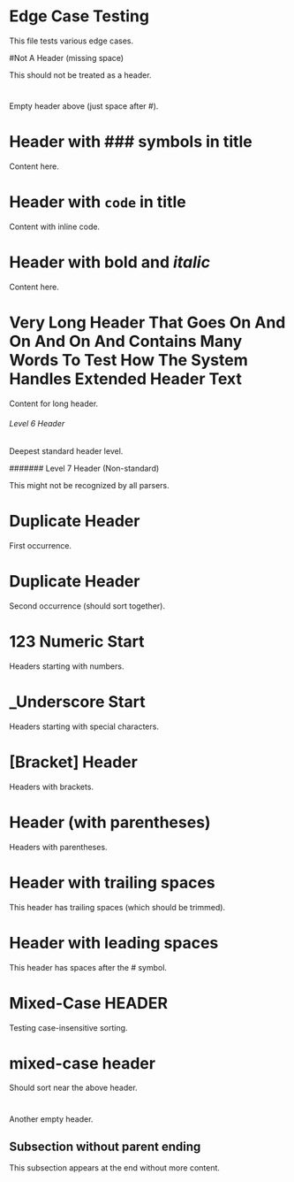 # Edge Case Testing

This file tests various edge cases.

#Not A Header (missing space)

This should not be treated as a header.

# 

Empty header above (just space after #).

# Header with ### symbols in title

Content here.

# Header with `code` in title

Content with inline code.

# Header with **bold** and *italic*

Content here.

# Very Long Header That Goes On And On And On And Contains Many Words To Test How The System Handles Extended Header Text

Content for long header.

###### Level 6 Header

Deepest standard header level.

####### Level 7 Header (Non-standard)

This might not be recognized by all parsers.

# Duplicate Header

First occurrence.

# Duplicate Header

Second occurrence (should sort together).

# 123 Numeric Start

Headers starting with numbers.

# _Underscore Start

Headers starting with special characters.

# [Bracket] Header

Headers with brackets.

# Header (with parentheses)

Headers with parentheses.

# Header with trailing spaces    

This header has trailing spaces (which should be trimmed).

#    Header with leading spaces

This header has spaces after the # symbol.

# Mixed-Case HEADER

Testing case-insensitive sorting.

# mixed-case header

Should sort near the above header.

# 

Another empty header.

## Subsection without parent ending

This subsection appears at the end without more content.